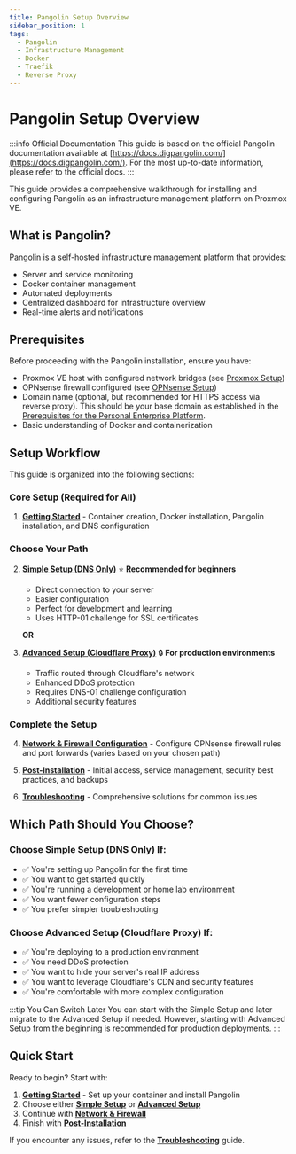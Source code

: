 ```yaml
---
title: Pangolin Setup Overview
sidebar_position: 1
tags:
  - Pangolin
  - Infrastructure Management
  - Docker
  - Traefik
  - Reverse Proxy
---
```


# Pangolin Setup Overview

:::info Official Documentation
This guide is based on the official Pangolin documentation available at [https://docs.digpangolin.com/](https://docs.digpangolin.com/). For the most up-to-date information, please refer to the official docs.
:::

This guide provides a comprehensive walkthrough for installing and configuring Pangolin as an infrastructure management platform on Proxmox VE.

## What is Pangolin?

[Pangolin](https://digpangolin.com/) is a self-hosted infrastructure management platform that provides:
- Server and service monitoring
- Docker container management
- Automated deployments
- Centralized dashboard for infrastructure overview
- Real-time alerts and notifications

## Prerequisites

Before proceeding with the Pangolin installation, ensure you have:

- Proxmox VE host with configured network bridges (see [Proxmox Setup](../proxmox-setup.mdx))
- OPNsense firewall configured (see [OPNsense Setup](../opnsense-setup.mdx))
- Domain name (optional, but recommended for HTTPS access via reverse proxy). This should be your base domain as established in the [Prerequisites for the Personal Enterprise Platform](../prerequisites.md).
- Basic understanding of Docker and containerization

## Setup Workflow

This guide is organized into the following sections:

### Core Setup (Required for All)

1. **[Getting Started](./1-getting-started.md)** - Container creation, Docker installation, Pangolin installation, and DNS configuration

### Choose Your Path

2. **[Simple Setup (DNS Only)](./2-simple-setup.md)** ⭐ **Recommended for beginners**
   - Direct connection to your server
   - Easier configuration
   - Perfect for development and learning
   - Uses HTTP-01 challenge for SSL certificates

   **OR**

3. **[Advanced Setup (Cloudflare Proxy)](./3-advanced-setup.md)** 🔒 **For production environments**
   - Traffic routed through Cloudflare's network
   - Enhanced DDoS protection
   - Requires DNS-01 challenge configuration
   - Additional security features

### Complete the Setup

4. **[Network & Firewall Configuration](./4-network-firewall.md)** - Configure OPNsense firewall rules and port forwards (varies based on your chosen path)

5. **[Post-Installation](./5-post-installation.md)** - Initial access, service management, security best practices, and backups

6. **[Troubleshooting](./6-troubleshooting.md)** - Comprehensive solutions for common issues

## Which Path Should You Choose?

### Choose Simple Setup (DNS Only) If:
- ✅ You're setting up Pangolin for the first time
- ✅ You want to get started quickly
- ✅ You're running a development or home lab environment
- ✅ You want fewer configuration steps
- ✅ You prefer simpler troubleshooting

### Choose Advanced Setup (Cloudflare Proxy) If:
- ✅ You're deploying to a production environment
- ✅ You need DDoS protection
- ✅ You want to hide your server's real IP address
- ✅ You want to leverage Cloudflare's CDN and security features
- ✅ You're comfortable with more complex configuration

:::tip You Can Switch Later
You can start with the Simple Setup and later migrate to the Advanced Setup if needed. However, starting with Advanced Setup from the beginning is recommended for production deployments.
:::

## Quick Start

Ready to begin? Start with:

1. [**Getting Started**](./1-getting-started.md) - Set up your container and install Pangolin
2. Choose either [**Simple Setup**](./2-simple-setup.md) or [**Advanced Setup**](./3-advanced-setup.md)
3. Continue with [**Network & Firewall**](./4-network-firewall.md)
4. Finish with [**Post-Installation**](./5-post-installation.md)

If you encounter any issues, refer to the [**Troubleshooting**](./6-troubleshooting.md) guide.
